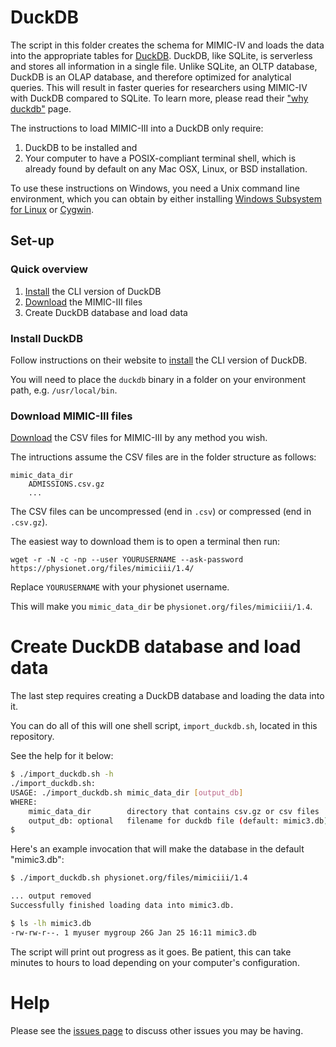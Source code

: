 # DuckDB

The script in this folder creates the schema for MIMIC-IV and
loads the data into the appropriate tables for
[DuckDB](https://duckdb.org/).
DuckDB, like SQLite, is serverless and
stores all information in a single file.
Unlike SQLite, an OLTP database,
DuckDB is an OLAP database, and therefore optimized for analytical queries.
This will result in faster queries for researchers using MIMIC-IV
with DuckDB compared to SQLite.
To learn more, please read their ["why duckdb"](https://duckdb.org/docs/why_duckdb)
page.

The instructions to load MIMIC-III into a DuckDB
only require:
1. DuckDB to be installed and
2. Your computer to have a POSIX-compliant terminal shell,
   which is already found by default on any Mac OSX, Linux, or BSD installation.

To use these instructions on Windows,
you need a Unix command line environment,
which you can obtain by either installing
[Windows Subsystem for Linux](https://docs.microsoft.com/en-us/windows/wsl/install-win10)
or [Cygwin](https://www.cygwin.com/).

## Set-up

### Quick overview

1. [Install](https://duckdb.org/docs/installation/) the CLI version of DuckDB
2. [Download](https://physionet.org/content/mimiciii/1.4/) the MIMIC-III files
3. Create DuckDB database and load data

### Install DuckDB

Follow instructions on their website to
[install](https://duckdb.org/docs/installation/)
the CLI version of DuckDB.

You will need to place the `duckdb` binary in a folder on your environment path,
e.g. `/usr/local/bin`.

### Download MIMIC-III files

[Download](https://physionet.org/content/mimiciii/1.4/)
the CSV files for MIMIC-III by any method you wish.

The intructions assume the CSV files are in the folder structure as follows:
    
```
mimic_data_dir
    ADMISSIONS.csv.gz
    ...
```

The CSV files can be uncompressed (end in `.csv`) or compressed (end in `.csv.gz`).

The easiest way to download them is to open a terminal then run:

```
wget -r -N -c -np --user YOURUSERNAME --ask-password https://physionet.org/files/mimiciii/1.4/
```

Replace `YOURUSERNAME` with your physionet username.

This will make you `mimic_data_dir` be `physionet.org/files/mimiciii/1.4`.

# Create DuckDB database and load data

The last step requires creating a DuckDB database and
loading the data into it.

You can do all of this will one shell script, `import_duckdb.sh`,
located in this repository.

See the help for it below:

```sh
$ ./import_duckdb.sh -h
./import_duckdb.sh:
USAGE: ./import_duckdb.sh mimic_data_dir [output_db]
WHERE:
    mimic_data_dir        directory that contains csv.gz or csv files
    output_db: optional   filename for duckdb file (default: mimic3.db)
$
```

Here's an example invocation that will make the database in the default "mimic3.db":

```sh
$ ./import_duckdb.sh physionet.org/files/mimiciii/1.4

... output removed
Successfully finished loading data into mimic3.db.

$ ls -lh mimic3.db
-rw-rw-r--. 1 myuser mygroup 26G Jan 25 16:11 mimic3.db
```

The script will print out progress as it goes.
Be patient, this can take minutes to hours to load
depending on your computer's configuration.

# Help

Please see the [issues page](https://github.com/MIT-LCP/mimic-iii/issues) to discuss other issues you may be having.
